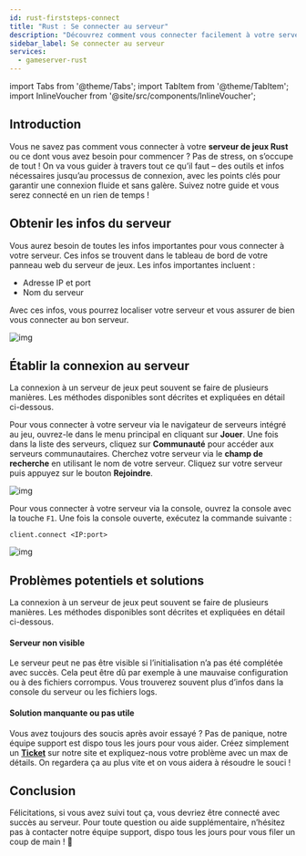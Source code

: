 ```yaml
---
id: rust-firststeps-connect
title: "Rust : Se connecter au serveur"
description: "Découvrez comment vous connecter facilement à votre serveur Rust et commencez à jouer sans prise de tête → En savoir plus maintenant"
sidebar_label: Se connecter au serveur
services:
  - gameserver-rust
---
```


import Tabs from '@theme/Tabs';
import TabItem from '@theme/TabItem';
import InlineVoucher from '@site/src/components/InlineVoucher';


## Introduction
Vous ne savez pas comment vous connecter à votre **serveur de jeux Rust** ou ce dont vous avez besoin pour commencer ? Pas de stress, on s’occupe de tout ! On va vous guider à travers tout ce qu’il faut – des outils et infos nécessaires jusqu’au processus de connexion, avec les points clés pour garantir une connexion fluide et sans galère. Suivez notre guide et vous serez connecté en un rien de temps !

<InlineVoucher />



## Obtenir les infos du serveur


Vous aurez besoin de toutes les infos importantes pour vous connecter à votre serveur. Ces infos se trouvent dans le tableau de bord de votre panneau web du serveur de jeux. Les infos importantes incluent :

- Adresse IP et port
- Nom du serveur


Avec ces infos, vous pourrez localiser votre serveur et vous assurer de bien vous connecter au bon serveur.

![img](https://screensaver01.zap-hosting.com/index.php/s/MfDiY9imTRf7xXH/preview)

## Établir la connexion au serveur


La connexion à un serveur de jeux peut souvent se faire de plusieurs manières. Les méthodes disponibles sont décrites et expliquées en détail ci-dessous.

<Tabs>
    <TabItem value="connect_solution_server_browser_ingame" label="Navigateur de serveurs (In game)" default>

Pour vous connecter à votre serveur via le navigateur de serveurs intégré au jeu, ouvrez-le dans le menu principal en cliquant sur **Jouer**. Une fois dans la liste des serveurs, cliquez sur **Communauté** pour accéder aux serveurs communautaires. Cherchez votre serveur via le **champ de recherche** en utilisant le nom de votre serveur. Cliquez sur votre serveur puis appuyez sur le bouton **Rejoindre**.

![img](https://screensaver01.zap-hosting.com/index.php/s/KgqejiLECwxJMrH/download)

</TabItem>



<TabItem value="connect_solution3" label="Console (In game)">

Pour vous connecter à votre serveur via la console, ouvrez la console avec la touche `F1`. Une fois la console ouverte, exécutez la commande suivante :

```
client.connect <IP:port>
```

![img](https://screensaver01.zap-hosting.com/index.php/s/RKm7yELWKabLk2Y/download)

</TabItem>
</Tabs>



## Problèmes potentiels et solutions


La connexion à un serveur de jeux peut souvent se faire de plusieurs manières. Les méthodes disponibles sont décrites et expliquées en détail ci-dessous.

#### Serveur non visible


Le serveur peut ne pas être visible si l’initialisation n’a pas été complétée avec succès. Cela peut être dû par exemple à une mauvaise configuration ou à des fichiers corrompus. Vous trouverez souvent plus d’infos dans la console du serveur ou les fichiers logs.



#### Solution manquante ou pas utile


Vous avez toujours des soucis après avoir essayé ? Pas de panique, notre équipe support est dispo tous les jours pour vous aider. Créez simplement un **[Ticket](https://zap-hosting.com/en/customer/support/)** sur notre site et expliquez-nous votre problème avec un max de détails. On regardera ça au plus vite et on vous aidera à résoudre le souci !

## Conclusion

Félicitations, si vous avez suivi tout ça, vous devriez être connecté avec succès au serveur. Pour toute question ou aide supplémentaire, n’hésitez pas à contacter notre équipe support, dispo tous les jours pour vous filer un coup de main ! 🙂




<InlineVoucher />